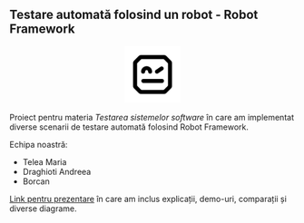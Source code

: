 ## Testare automată folosind un robot - Robot Framework

<p align="center">
<img src="/robot-framework.png" width="100"/>
</p>

Proiect pentru materia *Testarea sistemelor software* în care am implementat diverse scenarii de testare automată folosind Robot Framework.

Echipa noastră:
- Telea Maria
- Draghioti Andreea
- Borcan

[Link pentru prezentare](https://docs.google.com/presentation/d/1K21oRCAtrjXaDZAdQ__jpQ7afUIlCCl4CynDpbhSFfc/edit?usp=sharing) în care am inclus explicații, demo-uri, comparații și diverse diagrame.
